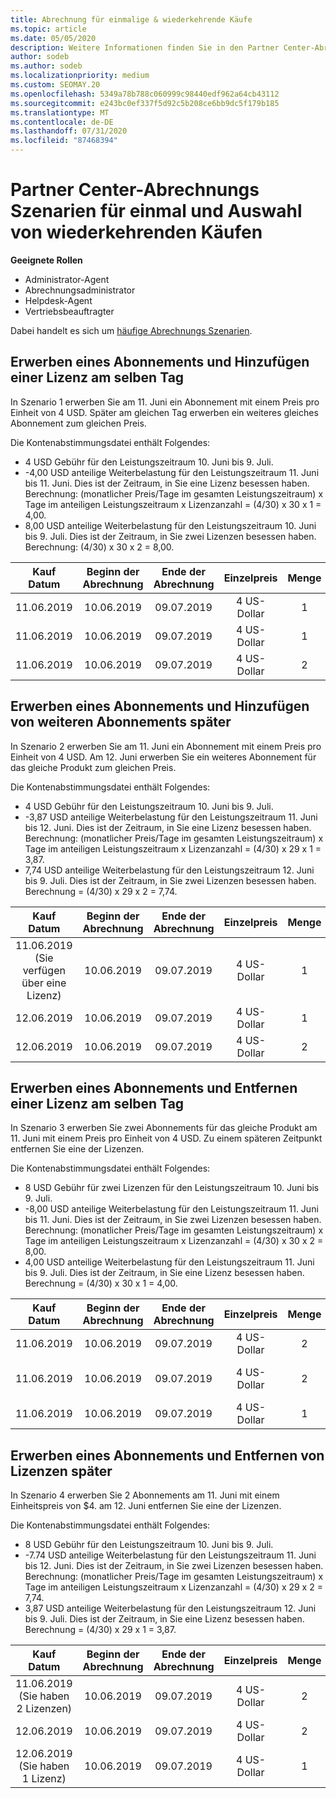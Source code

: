 ```yaml
---
title: Abrechnung für einmalige & wiederkehrende Käufe
ms.topic: article
ms.date: 05/05/2020
description: Weitere Informationen finden Sie in den Partner Center-Abrechnungs Beispielen für einmalige und wiederkehrende Käufe. Wenn Sie Abonnements erwerben, können Sie weitere Abonnements hinzufügen und Lizenzen hinzufügen oder entfernen.
author: sodeb
ms.author: sodeb
ms.localizationpriority: medium
ms.custom: SEOMAY.20
ms.openlocfilehash: 5349a78b788c060999c98440edf962a64cb43112
ms.sourcegitcommit: e243bc0ef337f5d92c5b208ce6bb9dc5f179b185
ms.translationtype: MT
ms.contentlocale: de-DE
ms.lasthandoff: 07/31/2020
ms.locfileid: "87468394"
---
```

# <a name="partner-center-billing-scenarios-for-one-time-and-select-recurring-purchases"></a>Partner Center-Abrechnungs Szenarien für einmal und Auswahl von wiederkehrenden Käufen

**Geeignete Rollen**

- Administrator-Agent
- Abrechnungsadministrator
- Helpdesk-Agent
- Vertriebsbeauftragter

Dabei handelt es sich um [häufige Abrechnungs Szenarien](common-billing-scenarios.md). 

## <a name="purchase-a-subscription-and-add-a-license-on-the-same-day"></a>Erwerben eines Abonnements und Hinzufügen einer Lizenz am selben Tag

In Szenario 1 erwerben Sie am 11. Juni ein Abonnement mit einem Preis pro Einheit von 4 USD. Später am gleichen Tag erwerben ein weiteres gleiches Abonnement zum gleichen Preis.

Die Kontenabstimmungsdatei enthält Folgendes:

- 4 USD Gebühr für den Leistungszeitraum 10. Juni bis 9. Juli.
- -4,00 USD anteilige Weiterbelastung für den Leistungszeitraum 11. Juni bis 11. Juni. Dies ist der Zeitraum, in Sie eine Lizenz besessen haben. Berechnung: (monatlicher Preis/Tage im gesamten Leistungszeitraum) x Tage im anteiligen Leistungszeitraum x Lizenzanzahl = (4/30) x 30 x 1 = 4,00.
- 8,00 USD anteilige Weiterbelastung für den Leistungszeitraum 10. Juni bis 9. Juli. Dies ist der Zeitraum, in Sie zwei Lizenzen besessen haben. Berechnung: (4/30) x 30 x 2 = 8,00.

|**Kauf Datum**   |**Beginn der Abrechnung** |**Ende der Abrechnung**  |**Einzelpreis**  |**Menge**  |**Betrag** |**Gebührentyp** |
|:------:|:------:|:------:|:------:|:------:|:------:|:-----:|
|11.06.2019      |10.06.2019   |09.07.2019         |4 US-Dollar                |1                 |4 US-Dollar            |Neu         |
|11.06.2019     | 10.06.2019    |09.07.2019        |4 US-Dollar        |1        | -4 USD       |addQuantity           |
|11.06.2019     | 10.06.2019    |09.07.2019        |4 US-Dollar        | 2      |-8 USD         |addQuantity           |

## <a name="purchase-a-subscription-and-add-more-subscriptions-later"></a>Erwerben eines Abonnements und Hinzufügen von weiteren Abonnements später

In Szenario 2 erwerben Sie am 11. Juni ein Abonnement mit einem Preis pro Einheit von 4 USD. Am 12. Juni erwerben Sie ein weiteres Abonnement für das gleiche Produkt zum gleichen Preis.

Die Kontenabstimmungsdatei enthält Folgendes:

- 4 USD Gebühr für den Leistungszeitraum 10. Juni bis 9. Juli.
- -3,87 USD anteilige Weiterbelastung für den Leistungszeitraum 11. Juni bis 12. Juni. Dies ist der Zeitraum, in Sie eine Lizenz besessen haben. Berechnung: (monatlicher Preis/Tage im gesamten Leistungszeitraum) x Tage im anteiligen Leistungszeitraum x Lizenzanzahl = (4/30) x 29 x 1 = 3,87.
- 7,74 USD anteilige Weiterbelastung für den Leistungszeitraum 12. Juni bis 9. Juli. Dies ist der Zeitraum, in Sie zwei Lizenzen besessen haben. Berechnung = (4/30) x 29 x 2 = 7,74.

|**Kauf Datum**   |**Beginn der Abrechnung** |**Ende der Abrechnung**  |**Einzelpreis**  |**Menge**  |**Betrag** |**Gebührentyp** |
|:------:|:------:|:------:|:------:|:------:|:------:|:-----:|
|11.06.2019 (Sie verfügen über eine Lizenz)     |10.06.2019   |09.07.2019         |4 US-Dollar         |1        |4 US-Dollar            |Neu         |
|12.06.2019     | 10.06.2019    |09.07.2019        |4 US-Dollar        |1        | -3,87 USD       |addQuantity           |
|12.06.2019     | 10.06.2019    |09.07.2019        |4 US-Dollar        | 2      |7,74 USD       |addQuantity           |

## <a name="purchase-a-subscription-and-remove-a-license-on-the-same-day"></a>Erwerben eines Abonnements und Entfernen einer Lizenz am selben Tag

In Szenario 3 erwerben Sie zwei Abonnements für das gleiche Produkt am 11. Juni mit einem Preis pro Einheit von 4 USD. Zu einem späteren Zeitpunkt entfernen Sie eine der Lizenzen.  

Die Kontenabstimmungsdatei enthält Folgendes:

- 8 USD Gebühr für zwei Lizenzen für den Leistungszeitraum 10. Juni bis 9. Juli.
- -8,00 USD anteilige Weiterbelastung für den Leistungszeitraum 11. Juni bis 11. Juni. Dies ist der Zeitraum, in Sie zwei Lizenzen besessen haben. Berechnung: (monatlicher Preis/Tage im gesamten Leistungszeitraum) x Tage im anteiligen Leistungszeitraum x Lizenzanzahl = (4/30) x 30 x 2 = 8,00.
- 4,00 USD anteilige Weiterbelastung für den Leistungszeitraum 11. Juni bis 9. Juli. Dies ist der Zeitraum, in Sie eine Lizenz besessen haben. Berechnung = (4/30) x 30 x 1 = 4,00.

|**Kauf Datum**   |**Beginn der Abrechnung** |**Ende der Abrechnung**  |**Einzelpreis**  |**Menge**  |**Betrag** |**Gebührentyp** |
|:------:|:------:|:------:|:------:|:------:|:------:|:-----:|
|11.06.2019      |10.06.2019   |09.07.2019         |4 US-Dollar                |2                 |-8 USD            |Neu         |
|11.06.2019     | 10.06.2019    |09.07.2019        |4 US-Dollar        |2        | \- 8 US-Dollar       |removeQuantity           |
|11.06.2019     | 10.06.2019    |09.07.2019        |4 US-Dollar        | 1      |4 US-Dollar         |removeQuantity           |

## <a name="purchase-a-subscription-and-remove-licenses-later"></a>Erwerben eines Abonnements und Entfernen von Lizenzen später

In Szenario 4 erwerben Sie 2 Abonnements am 11. Juni mit einem Einheitspreis von $4. am 12. Juni entfernen Sie eine der Lizenzen.

Die Kontenabstimmungsdatei enthält Folgendes:

- 8 USD Gebühr für den Leistungszeitraum 10. Juni bis 9. Juli.
- -7.74 USD anteilige Weiterbelastung für den Leistungszeitraum 11. Juni bis 12. Juni. Dies ist der Zeitraum, in Sie zwei Lizenzen besessen haben. Berechnung: (monatlicher Preis/Tage im gesamten Leistungszeitraum) x Tage im anteiligen Leistungszeitraum x Lizenzanzahl = (4/30) x 29 x 2 = 7,74.
- 3,87 USD anteilige Weiterbelastung für den Leistungszeitraum 12. Juni bis 9. Juli. Dies ist der Zeitraum, in Sie eine Lizenz besessen haben. Berechnung = (4/30) x 29 x 1 = 3,87.

|**Kauf Datum**   |**Beginn der Abrechnung** |**Ende der Abrechnung**  |**Einzelpreis**  |**Menge**  |**Betrag** |**Gebührentyp** |
|:------:|:------:|:------:|:------:|:------:|:------:|:-----:|
|11.06.2019 (Sie haben 2 Lizenzen)     |10.06.2019   |09.07.2019         |4 US-Dollar         |2        |-8 USD       |Neu       |
|12.06.2019     | 10.06.2019    |09.07.2019        |4 US-Dollar        |2        | -7,74 USD       |removeQuantity           |
|12.06.2019 (Sie haben 1 Lizenz)    | 10.06.2019    |09.07.2019   |4 US-Dollar    |1      |3,87 USD    |removeQuantity |
